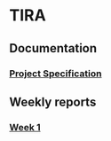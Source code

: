 # TIRA

## Documentation

### [Project Specification](https://github.com/jpasikainen/tira/blob/main/documentation/srs.md)

## Weekly reports

### [Week 1](https://github.com/jpasikainen/tira/blob/main/documentation/reports/w1.md)